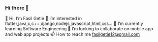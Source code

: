 ### Hi there 👋


👋 Hi, I’m Fasil Getie
👀 I’m interested in flutter,java,c,c++,django,nodejs,javascript,html,css...
🌱 I’m currently learning Software Engineering
💞️ I’m looking to collaborate on mobile app and web app projects
📫 How to reach me fasilgetie12@gmail.com

<!--
**fasil712/fasil712** is a ✨ _special_ ✨ repository because its `README.md` (this file) appears on your GitHub profile.

Here are some ideas to get you started:

- 🔭 I’m currently working on ...
- 🌱 I’m currently learning ...
- 👯 I’m looking to collaborate on ...
- 🤔 I’m looking for help with ...
- 💬 Ask me about ...
- 📫 How to reach me: ...
- 😄 Pronouns: ...
- ⚡ Fun fact: ...
-->
